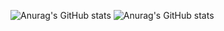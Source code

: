 ![Anurag's GitHub stats]({https://github-readme-stats.vercel.app/api?username=jasper200207&show_icons=true&theme=material-palenight}#gh-dark-mode-only)
![Anurag's GitHub stats]({https://github-readme-stats.vercel.app/api?username=jasper200207&show_icons=true}#gh-light-mode-only)

